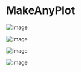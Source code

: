 # MakeAnyPlot
![image](https://github.com/Nayandhika/MakeAnyPlot/assets/140233239/e5949f2b-87a6-4fdf-8c80-416447b4802b)

![image](https://github.com/Nayandhika/MakeAnyPlot/assets/140233239/a8804e1e-216f-4d29-89d7-95c3b83510bf)

![image](https://github.com/Nayandhika/MakeAnyPlot/assets/140233239/2ee938c0-de0f-4fc6-a769-881188d52212)

![image](https://github.com/Nayandhika/MakeAnyPlot/assets/140233239/a9869186-269a-4977-b5a5-fe7bae2130c1)



